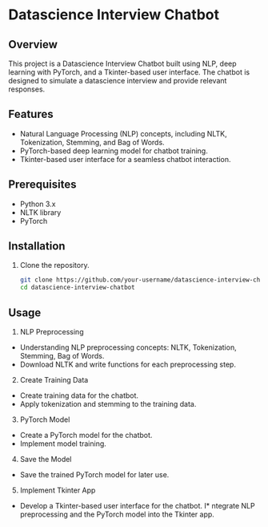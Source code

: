 # Datascience Interview Chatbot

## Overview
This project is a Datascience Interview Chatbot built using NLP, deep learning with PyTorch, and a Tkinter-based user interface. The chatbot is designed to simulate a datascience interview and provide relevant responses.

## Features
- Natural Language Processing (NLP) concepts, including NLTK, Tokenization, Stemming, and Bag of Words.
- PyTorch-based deep learning model for chatbot training.
- Tkinter-based user interface for a seamless chatbot interaction.

## Prerequisites
- Python 3.x
- NLTK library
- PyTorch

## Installation
1. Clone the repository.
   ```bash
   git clone https://github.com/your-username/datascience-interview-chatbot.git
   cd datascience-interview-chatbot
## Usage
1. NLP Preprocessing
* Understanding NLP preprocessing concepts: NLTK, Tokenization, Stemming, Bag of Words.
* Download NLTK and write functions for each preprocessing step.
2. Create Training Data
* Create training data for the chatbot.
* Apply tokenization and stemming to the training data.
3. PyTorch Model
* Create a PyTorch model for the chatbot.
* Implement model training.
4. Save the Model
* Save the trained PyTorch model for later use.
5. Implement Tkinter App
* Develop a Tkinter-based user interface for the chatbot.
I* ntegrate NLP preprocessing and the PyTorch model into the Tkinter app.
